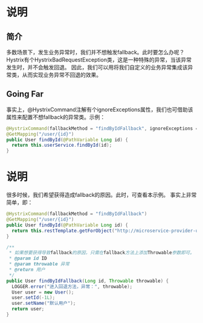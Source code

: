 # 说明

## 简介
多数场景下，发生业务异常时，我们并不想触发fallback。此时要怎么办呢？
Hystrix有个HystrixBadRequestException类，这是一种特殊的异常，当该异常发生时，并不会触发回退。
因此，我们可以用将我们自定义的业务异常集成该异常类，从而实现业务异常不回退的效果。


## Going Far
事实上，@HystrixCommand注解有个ignoreExceptions属性，我们也可借助该属性来配置不想fallback的异常类。示例：
```java
@HystrixCommand(fallbackMethod = "findByIdFallback", ignoreExceptions = {IllegalArgumentException.class, MyBusinessException.class})
@GetMapping("/user/{id}")
public User findById(@PathVariable Long id) {
  return this.userService.findById(id);
}
```


# 说明
很多时候，我们希望获得造成fallback的原因。此时，可查看本示例。
事实上非常简单，即：
```java
@HystrixCommand(fallbackMethod = "findByIdFallback")
@GetMapping("/user/{id}")
public User findById(@PathVariable Long id) {
  return this.restTemplate.getForObject("http://microservice-provider-user/" + id, User.class);
}

/**
 * 如果想要获得导致fallback的原因，只需在fallback方法上添加Throwable参数即可。
 * @param id ID
 * @param throwable 异常
 * @return 用户
 */
public User findByIdFallback(Long id, Throwable throwable) {
  LOGGER.error("进入回退方法，异常：", throwable);
  User user = new User();
  user.setId(-1L);
  user.setName("默认用户");
  return user;
}
```